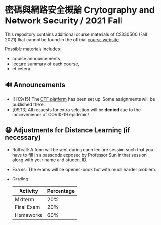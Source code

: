 # 密碼與網路安全概論 Crytography and Network Security / 2021 Fall

This repository contains additional course materials of CS330500 (Fall 2021) that cannot be found in
the official [course website](http://is.cs.nthu.edu.tw/course/2021Fall/CS330500/).

Possible materials includes:

* course announcements,
* lecture summary of each course,
* et cetera.

## :loud_sound: Announcements
* :bangbang: [09/15] The [CTF platform](http://140.114.77.172:8000) has been set up! Some assignments will be published there.
* [09/13] All requests for extra selection will be **denied** due to the inconvenience of COVID-19 epidemic!

## :mask: Adjustments for Distance Learning (if necessary)

* Roll call: A form will be sent during each lecture session such that you have to fill in a passcode exposed by Professor Sun in that session along with your name and student ID.
* Exams: The exams will be opened-book but with much harder problem.
* Grading:

  Activity | Percentage
  ---------|------------
  Midterm  | 20%  
  Final Exam | 20%
  Homeworks | 60% 
